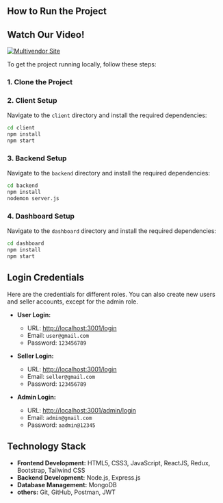 ## How to Run the Project

## Watch Our Video!

[![Multivendor Site](https://img.youtube.com/vi/i8F0o6g3LCU/0.jpg)](https://www.youtube.com/watch?v=i8F0o6g3LCU&t)

To get the project running locally, follow these steps:

### 1. Clone the Project 





### 2. Client Setup

Navigate to the `client` directory and install the required dependencies:
```bash
cd client
npm install
npm start
```

### 3. Backend Setup

Navigate to the `backend` directory and install the required dependencies:
```bash
cd backend
npm install
nodemon server.js
```

### 4. Dashboard Setup

Navigate to the `dashboard` directory and install the required dependencies:
```bash
cd dashboard
npm install
npm start
```

## Login Credentials

Here are the credentials for different roles. You can also create new users and seller accounts, except for the admin role.

- **User Login:**
  - URL: [http://localhost:3001/login](http://localhost:3001/login)
  - Email: `user@gmail.com`
  - Password: `123456789`

- **Seller Login:**
  - URL: [http://localhost:3001/login](http://localhost:3001/login)
  - Email: `seller@gmail.com`
  - Password: `123456789`

- **Admin Login:**
  - URL: [http://localhost:3001/admin/login](http://localhost:3001/admin/login)
  - Email: `admin@gmail.com`
  - Password: `aadmin@12345`

## Technology Stack

- **Frontend Development:** HTML5, CSS3, JavaScript, ReactJS, Redux, Bootstrap, Tailwind CSS
- **Backend Development:** Node.js, Express.js
- **Database Management:** MongoDB
- **others:** Git, GitHub, Postman, JWT
